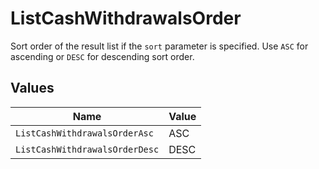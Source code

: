 # ListCashWithdrawalsOrder

Sort order of the result list if the `sort` parameter is specified. Use `ASC` for ascending or `DESC` for descending sort order.


## Values

| Name                           | Value                          |
| ------------------------------ | ------------------------------ |
| `ListCashWithdrawalsOrderAsc`  | ASC                            |
| `ListCashWithdrawalsOrderDesc` | DESC                           |